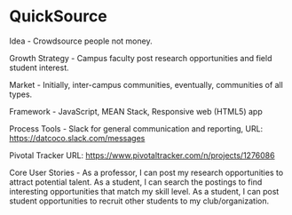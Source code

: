 QuickSource
=====

Idea - 
Crowdsource people not money. 

Growth Strategy - 
Campus faculty post research opportunities and field student interest.

Market -
Initially, inter-campus communities,
eventually, communities of all types. 

Framework - 
JavaScript,
MEAN Stack,
Responsive web (HTML5) app

Process Tools - 
Slack for general communication and reporting,
  URL: https://datcoco.slack.com/messages
  
Pivotal Tracker
  URL: https://www.pivotaltracker.com/n/projects/1276086

Core User Stories - 
As a professor, I can post my research opportunities to attract potential talent. 
As a student, I can search the postings to find interesting opportunities that match my skill level. 
As a student, I can post student opportunities to recruit other students to my club/organization. 


